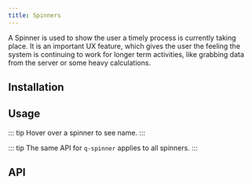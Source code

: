 ```yaml
---
title: Spinners
---
```


A Spinner is used to show the user a timely process is currently taking place. It is an important UX feature, which gives the user the feeling the system is continuing to work for longer term activities, like grabbing data from the server or some heavy calculations.

## Installation
<doc-installation components="QSpinner" />
<doc-installation components="QSpinnerAudio" />
<doc-installation components="QSpinnerBall" />
<doc-installation components="QSpinnerBars" />
<doc-installation components="QSpinnerCircles" />
<doc-installation components="QSpinnerComment" />
<doc-installation components="QSpinnerCube" />
<doc-installation components="QSpinnerDots" />
<doc-installation components="QSpinnerFacebook" />
<doc-installation components="QSpinnerGears" />
<doc-installation components="QSpinnerGrind" />
<doc-installation components="QSpinnerHearts" />
<doc-installation components="QSpinnerHourglass" />
<doc-installation components="QSpinnerInfinity" />
<doc-installation components="QSpinnerIos" />
<doc-installation components="QSpinnerOval" />
<doc-installation components="QSpinnerPie" />
<doc-installation components="QSpinnerPuff" />
<doc-installation components="QSpinnerRadio" />
<doc-installation components="QSpinnerRings" />
<doc-installation components="QSpinnerTail" />

## Usage

::: tip
Hover over a spinner to see name.
:::

<doc-example title="Default" file="Spinners/Default" />

<doc-example title="Others" file="Spinners/Others" />

<doc-example title="Color" file="Spinners/Color" />

<doc-example title="Size" file="Spinners/Size" />

::: tip
The same API for `q-spinner` applies to all spinners.
:::

## API
<doc-api file="QSpinner" />
